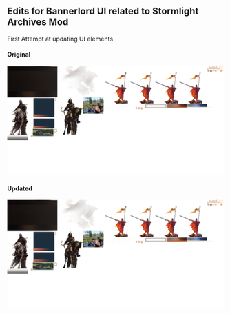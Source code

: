 ## Edits for Bannerlord UI related to Stormlight Archives Mod

First Attempt at updating UI elements

#### Original
![original](https://raw.githubusercontent.com/MasonHolland/Bannerlord-GUI-Edits/main/GUI/Launcher/SpriteSheets/ui_launcher/ui_launcher_1.png)

#### Updated
![edited](https://raw.githubusercontent.com/MasonHolland/Bannerlord-GUI-Edits/main/GUI/Launcher/SpriteSheets/ui_launcher/ui_launcher_1_edit_01.png)
